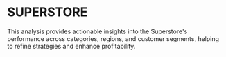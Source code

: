# SUPERSTORE
This analysis provides actionable insights into the Superstore's performance across categories, regions, and customer segments, helping to refine strategies and enhance profitability.
